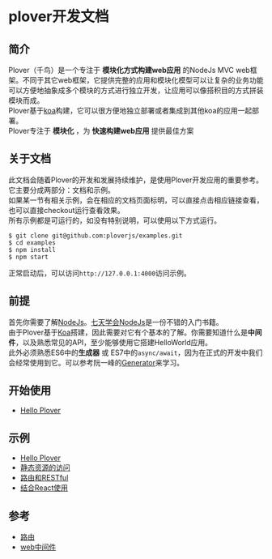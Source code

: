 # plover开发文档


## 简介


Plover（千鸟）是一个专注于 **模块化方式构建web应用** 的NodeJs MVC web框架。不同于其它web框架，它提供完整的应用和模块化模型可以让复杂的业务功能可以方便地抽象成多个模块的方式进行独立开发，让应用可以像搭积目的方式拼装模块而成。  
Plover基于[koa](http://koajs.com)构建，它可以很方便地独立部署或者集成到其他koa的应用一起部署。  
Plover专注于 **模块化** ，为 **快速构建web应用** 提供最佳方案  


## 关于文档


此文档会随着Plover的开发和发展持续维护，是使用Plover开发应用的重要参考。  
它主要分成两部分：文档和示例。  
如果某一节有相关示例，会在相应的文档页面标明，可以直接点击相应链接查看，也可以直接checkout运行查看效果。  
所有示例都是可运行的，如没有特别说明，可以使用以下方式运行。  

```shell
$ git clone git@github.com:ploverjs/examples.git
$ cd examples
$ npm install
$ npm start
```

正常启动后，可以访问`http://127.0.0.1:4000`访问示例。


## 前提

首先你需要了解[NodeJs](http://nodejs.org)。[七天学会NodeJs](http://nqdeng.github.io/7-days-nodejs/)是一份不错的入门书籍。  
由于Plover基于[Koa](http://koajs.com/)搭建，因此需要对它有个基本的了解。你需要知道什么是**中间件**，以及熟悉常见的API，至少能够使用它搭建HelloWorld应用。  
此外必须熟悉ES6中的**生成器** 或 ES7中的`async/await`，因为在正式的开发中我们会经常使用到它。可以参考阮一峰的[Generator](http://es6.ruanyifeng.com/#docs/generator)来学习。


## 开始使用

- [Hello Plover](docs/start/hello.md)


## 示例

- [Hello Plover](https://github.com/ploverjs/examples/tree/master/hello)
- [静态资源的访问](https://github.com/ploverjs/examples/tree/master/static)
- [路由和RESTful](https://github.com/ploverjs/examples/tree/master/routes)
- [结合React使用](https://github.com/ploverjs/examples/tree/master/react)


## 参考
- [路由](https://github.com/alibaba/plover/tree/master/packages/plover-router)
- [web中间件](https://github.com/alibaba/plover/tree/master/packages/plover-web)

